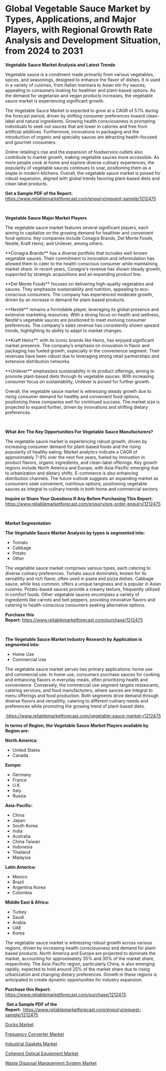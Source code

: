<p><h1>Global Vegetable Sauce Market by Types, Applications, and Major Players, with Regional Growth Rate Analysis and Development Situation, from 2024 to 2031</h1></p><p><strong>Vegetable Sauce Market Analysis and Latest Trends</strong></p>
<p><p>Vegetable sauce is a condiment made primarily from various vegetables, spices, and seasonings, designed to enhance the flavor of dishes. It is used in a variety of cuisines, from Italian marinara to Asian stir-fry sauces, appealing to consumers looking for healthier and plant-based options. As the demand for vegetarian and vegan products increases, the vegetable sauce market is experiencing significant growth.</p><p>The Vegetable Sauce Market is expected to grow at a CAGR of 5.1% during the forecast period, driven by shifting consumer preferences toward clean-label and natural ingredients. Growing health consciousness is prompting individuals to seek out sauces that are lower in calories and free from artificial additives. Furthermore, innovations in packaging and the introduction of organic and specialty sauces are attracting health-focused and gourmet consumers.</p><p>Online retailing's rise and the expansion of foodservice outlets also contribute to market growth, making vegetable sauces more accessible. As more people cook at home and explore diverse culinary experiences, the popularity of vegetable sauces continues to soar, positioning them as a staple in modern kitchens. Overall, the vegetable sauce market is poised for robust expansion, aligned with global trends favoring plant-based diets and clean label products.</p></p>
<p><strong>Get a Sample PDF of the Report:&nbsp;</strong> <a href="https://www.reliablemarketforecast.com/enquiry/request-sample/1212475?utm_campaign=1875&utm_medium=2&utm_source=Github&utm_content=ia&utm_term=17122024&utm_id=vegetable-sauce">https://www.reliablemarketforecast.com/enquiry/request-sample/1212475</a></p>
<p>&nbsp;</p>
<p><strong>Vegetable Sauce Major Market Players</strong></p>
<p><p>The vegetable sauce market features several significant players, each aiming to capitalize on the growing demand for healthier and convenient food options. Key companies include Conagra Brands, Del Monte Foods, Nestlé, Kraft Heinz, and Unilever, among others. </p><p>**Conagra Brands** has a diverse portfolio that includes well-known vegetable sauces. Their commitment to innovation and reformulation has allowed them to cater to the health-conscious consumer while maintaining market share. In recent years, Conagra's revenue has shown steady growth, supported by strategic acquisitions and an expanding product line.</p><p>**Del Monte Foods** focuses on delivering high-quality vegetables and sauces. They emphasize sustainability and nutrition, appealing to eco-conscious consumers. The company has experienced moderate growth, driven by an increase in demand for plant-based products. </p><p>**Nestlé** remains a formidable player, leveraging its global presence and extensive marketing resources. With a strong focus on health and wellness, Nestlé's vegetable sauces are positioned to meet evolving consumer preferences. The company's sales revenue has consistently shown upward trends, highlighting its ability to adapt to market changes.</p><p>**Kraft Heinz**, with its iconic brands like Heinz, has enjoyed significant market presence. The company’s emphasis on innovation in flavor and packaging has fueled growth, especially in the convenience segment. Their revenues have been robust due to leveraging strong retail partnerships and extensive distribution networks.</p><p>**Unilever** emphasizes sustainability in its product offerings, aiming to promote plant-based diets through its vegetable sauces. With increasing consumer focus on sustainability, Unilever is poised for further growth.</p><p>Overall, the vegetable sauce market is witnessing steady growth due to rising consumer demand for healthy and convenient food options, positioning these companies well for continued success. The market size is projected to expand further, driven by innovations and shifting dietary preferences.</p></p>
<p>&nbsp;</p>
<p><strong>What Are The Key Opportunities For Vegetable Sauce Manufacturers?</strong></p>
<p><p>The vegetable sauce market is experiencing robust growth, driven by increasing consumer demand for plant-based foods and the rising popularity of healthy eating. Market analytics indicate a CAGR of approximately 7-9% over the next five years, fueled by innovation in product flavors, organic ingredients, and clean-label offerings. Key growth regions include North America and Europe, with Asia-Pacific emerging due to urbanization and dietary shifts. E-commerce is also enhancing distribution channels. The future outlook suggests an expanding market as consumers seek convenient, nutritious options, positioning vegetable sauces as integral to culinary trends in both home and commercial sectors.</p></p>
<p><strong>Inquire or Share Your Questions If Any Before Purchasing This Report:</strong> <a href="https://www.reliablemarketforecast.com/enquiry/pre-order-enquiry/1212475?utm_campaign=1875&utm_medium=2&utm_source=Github&utm_content=ia&utm_term=17122024&utm_id=vegetable-sauce">https://www.reliablemarketforecast.com/enquiry/pre-order-enquiry/1212475</a></p>
<p>&nbsp;</p>
<p><strong>Market Segmentation</strong></p>
<p><strong>The Vegetable Sauce Market Analysis by types is segmented into:</strong></p>
<p><ul><li>Tomato</li><li>Cabbage</li><li>Potato</li><li>Other</li></ul></p>
<p><p>The vegetable sauce market comprises various types, each catering to diverse culinary preferences. Tomato sauce dominates, known for its versatility and rich flavor, often used in pasta and pizza dishes. Cabbage sauce, while less common, offers a unique tanginess and is popular in Asian cuisines. Potato-based sauces provide a creamy texture, frequently utilized in comfort foods. Other vegetable sauces encompass a variety of ingredients like carrots and bell peppers, providing innovative flavors and catering to health-conscious consumers seeking alternative options.</p></p>
<p><strong>Purchase this Report:&nbsp;</strong><a href="https://www.reliablemarketforecast.com/purchase/1212475?utm_campaign=1875&utm_medium=2&utm_source=Github&utm_content=ia&utm_term=17122024&utm_id=vegetable-sauce">https://www.reliablemarketforecast.com/purchase/1212475</a></p>
<p>&nbsp;</p>
<p><strong>The Vegetable Sauce Market Industry Research by Application is segmented into:</strong></p>
<p><ul><li>Home Use</li><li>Commercial Use</li></ul></p>
<p><p>The vegetable sauce market serves two primary applications: home use and commercial use. In home use, consumers purchase sauces for cooking and enhancing flavors in everyday meals, often prioritizing health and convenience. Conversely, the commercial use segment targets restaurants, catering services, and food manufacturers, where sauces are integral to menu offerings and food production. Both segments drive demand through diverse flavors and versatility, catering to different culinary needs and preferences while promoting the growing trend of plant-based diets.</p></p>
<p><a href="https://www.reliablemarketforecast.com/vegetable-sauce-market-r1212475?utm_campaign=1875&utm_medium=2&utm_source=Github&utm_content=ia&utm_term=17122024&utm_id=vegetable-sauce">&nbsp;https://www.reliablemarketforecast.com/vegetable-sauce-market-r1212475</a></p>
<p><strong>In terms of Region, the Vegetable Sauce Market Players available by Region are:</strong></p>
<p>
    <p> <strong> North America: </strong>
        <ul>
            <li>United States</li>
            <li>Canada</li>
        </ul>
        </p> 
    <p> <strong> Europe: </strong>
        <ul>
            <li>Germany</li>
            <li>France</li>
            <li>U.K.</li>
            <li>Italy</li>
            <li>Russia</li>
        </ul>
        </p> 
    <p> <strong> Asia-Pacific: </strong>
        <ul>
            <li>China</li>
            <li>Japan</li>
            <li>South Korea</li>
            <li>India</li>
            <li>Australia</li>
            <li>China Taiwan</li>
            <li>Indonesia</li>
            <li>Thailand</li>
            <li>Malaysia</li>
        </ul>
        </p> 
    <p> <strong> Latin America: </strong>
        <ul>
            <li>Mexico</li>
            <li>Brazil</li>
            <li>Argentina Korea</li>
            <li>Colombia</li>
        </ul>
        </p> 
    <p> <strong> Middle East & Africa: </strong>
        <ul>
            <li>Turkey</li>
            <li>Saudi</li>
            <li>Arabia</li>
            <li>UAE</li>
            <li>Korea</li>
        </ul>
    </p>
    </p>
<p><p>The vegetable sauce market is witnessing robust growth across various regions, driven by increasing health consciousness and demand for plant-based products. North America and Europe are projected to dominate the market, accounting for approximately 35% and 30% of the market share, respectively. The Asia-Pacific region, particularly China, is also emerging rapidly, expected to hold around 25% of the market share due to rising urbanization and changing dietary preferences. Growth in these regions is anticipated to create dynamic opportunities for industry expansion.</p></p>
<p><strong>Purchase this Report: </strong><a href="https://www.reliablemarketforecast.com/purchase/1212475?utm_campaign=1875&utm_medium=2&utm_source=Github&utm_content=ia&utm_term=17122024&utm_id=vegetable-sauce">https://www.reliablemarketforecast.com/purchase/1212475</a></p>
<p>&nbsp;<strong>Get a Sample PDF of the Report:&nbsp;&nbsp;</strong><a href="https://www.reliablemarketforecast.com/enquiry/request-sample/1212475?utm_campaign=1875&utm_medium=2&utm_source=Github&utm_content=ia&utm_term=17122024&utm_id=vegetable-sauce">https://www.reliablemarketforecast.com/enquiry/request-sample/1212475</a></p>
<p><strong></strong></p>
<p><p><a href="https://www.linkedin.com/pulse/future-docks-market-2024-2031-growth-forecast-99-cagr-3ecle?utm_campaign=1875&utm_medium=2&utm_source=Github&utm_content=ia&utm_term=17122024&utm_id=vegetable-sauce">Docks Market</a></p><p><a href="https://www.linkedin.com/pulse/frequency-converter-market-size-set-accelerate-impressive-jkqee?utm_campaign=1875&utm_medium=2&utm_source=Github&utm_content=ia&utm_term=17122024&utm_id=vegetable-sauce">Frequency Converter Market</a></p><p><a href="https://www.linkedin.com/pulse/competitive-landscape-industrial-gaskets-market-strong-growth-bqd1e?utm_campaign=1875&utm_medium=2&utm_source=Github&utm_content=ia&utm_term=17122024&utm_id=vegetable-sauce">Industrial Gaskets Market</a></p><p><a href="https://www.linkedin.com/pulse/growth-opportunities-coherent-optical-equipment-market-v3nee?utm_campaign=1875&utm_medium=2&utm_source=Github&utm_content=ia&utm_term=17122024&utm_id=vegetable-sauce">Coherent Optical Equipment Market</a></p><p><a href="https://github.com/Chiragrp22/Market-Research-Report-List-6/blob/main/waste-disposal-management-system-market.md?utm_campaign=1875&utm_medium=2&utm_source=Github&utm_content=ia&utm_term=17122024&utm_id=vegetable-sauce">Waste Disposal Management System Market</a></p></p>